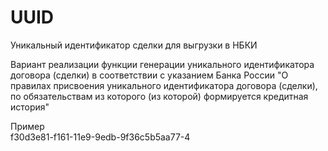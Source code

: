 # UUID
 Уникальный идентификатор сделки для выгрузки в  НБКИ

Вариант реализации функции генерации уникального идентификатора договора (сделки)  в соответствии с указанием Банка России        "О правилах присвоения уникального идентификатора договора (сделки), по обязательствам из которого (из которой) формируется кредитная история"                                                            

Пример   
f30d3e81-f161-11e9-9edb-9f36c5b5aa77-4
